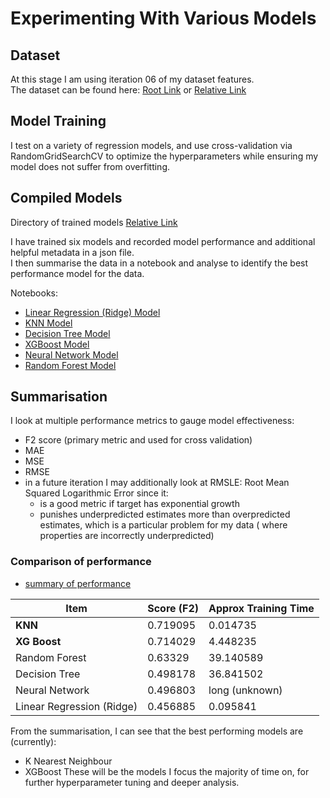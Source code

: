 # Experimenting With Various Models

## Dataset

At this stage I am using iteration 06 of my dataset features.
<br>The dataset can be found
here: [Root Link](/data/final/df_listings_v06.csv)
or [Relative Link](../data/final/df_listings_v06.csv)

## Model Training

I test on a variety of regression models, and use cross-validation via RandomGridSearchCV to optimize the
hyperparameters while ensuring my model does not suffer from overfitting.

## Compiled Models

Directory of trained models [Relative Link](../process/E_train%20model/iteration06/)

I have trained six models and recorded model performance and additional helpful metadata in a json file.
<br> I then summarise the data in a notebook and analyse to identify the best performance model for the data.

Notebooks:

* [Linear Regression (Ridge) Model](../process/E_train%20model/iteration06/it06_01_4__linear_regression_randomsearch__20221019.ipynb)
* [KNN Model](../process/E_train%20model/iteration06/it06_02_4__knn_randomsearch__20221106.ipynb)
* [Decision Tree Model](../process/E_train%20model/iteration06/it06_03_4__decision_tree_randomsearch__20221106.ipynb)
* [XGBoost Model](../process/E_train%20model/iteration06/it06_04_4__xgboost_randomsearch__20221018.ipynb)
* [Neural Network Model](../process/E_train%20model/iteration06/it06_05_4__neural_network_randomsearch__20221106.ipynb)
* [Random Forest Model](../process/E_train%20model/iteration06/it06_06_4__random_forest_randomsearch__20221106.ipynb)

## Summarisation

I look at multiple performance metrics to gauge model effectiveness:

* F2 score (primary metric and used for cross validation)
* MAE
* MSE
* RMSE
* in a future iteration I may additionally look at RMSLE: Root Mean Squared Logarithmic Error since it:
    * is a good metric if target has exponential growth
    * punishes underpredicted estimates more than overpredicted estimates, which is a particular problem for my data (
      where properties are incorrectly underpredicted)

### Comparison of performance

* [summary of performance](../results/summary_benchmark_v06.ipynb)


| Item                      | Score (F2) | Approx Training Time |
|---------------------------|------------|----------------------|
| **KNN**                   | 0.719095   | 0.014735             |
| **XG Boost**              | 0.714029   | 4.448235             |
| Random Forest             | 0.63329    | 39.140589            |
| Decision Tree             | 0.498178   | 36.841502            |
| Neural Network            | 0.496803   | long (unknown)       |
| Linear Regression (Ridge) | 0.456885   | 0.095841             |

From the summarisation, I can see that the best performing models are (currently):

* K Nearest Neighbour
* XGBoost
  These will be the models I focus the majority of time on, for further hyperparameter tuning and deeper analysis. 